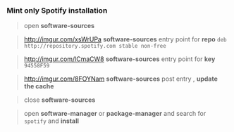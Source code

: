 ### Mint only Spotify installation
> open **software-sources**

> http://imgur.com/xsWrUPa **software-sources** entry point for **repo** `deb http://repository.spotify.com stable non-free`

> http://imgur.com/lCmaCW8 **software-sources** entry point for **key** `94558F59`

> http://imgur.com/8FOYNam **software-sources** post entry , **update the cache**

> close **software-sources**

> open **software-manager** or **package-manager** and search for `spotify` and **install**
